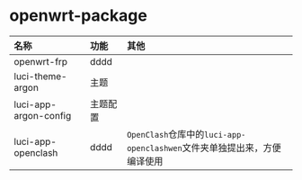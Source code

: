 # openwrt-package
|名称|功能|其他|
|:----|:--------|:--------|
|openwrt-frp|dddd||
|luci-theme-argon|主题||
|luci-app-argon-config|主题配置||
|luci-app-openclash|dddd|`OpenClash`仓库中的`luci-app-openclashwen`文件夹单独提出来，方便编译使用|
